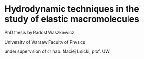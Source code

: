 Hydrodynamic techniques in the study of elastic macromolecules
==============================================================

PhD thesis by Radost Waszkiewicz

University of Warsaw
Faculty of Physics

under supervision of dr hab. Maciej Lisicki, prof. UW

